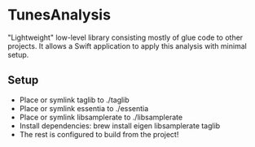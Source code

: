 #  TunesAnalysis

"Lightweight" low-level library consisting mostly of glue code to other projects. It allows a Swift application to apply this analysis with minimal setup.

## Setup

* Place or symlink taglib to ./taglib 
* Place or symlink essentia to ./essentia
* Place or symlink libsamplerate to ./libsamplerate
* Install dependencies: brew install eigen libsamplerate taglib
* The rest is configured to build from the project!
